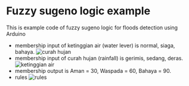 # Fuzzy sugeno logic example
This is example code of fuzzy sugeno logic for floods detection using Arduino 
- membership input of ketinggian air (water lever) is normal, siaga, bahaya. 
![curah hujan](https://user-images.githubusercontent.com/74083958/219870672-8ff96e33-044f-402e-9ad7-9aa32be7b37e.PNG)
- membership input of curah hujan (rainfall) is gerimis, sedang, deras.
![ketinggian air](https://user-images.githubusercontent.com/74083958/219870683-9f31fd75-4cbc-48dd-aac7-5f6a081bb043.PNG)
- membership output is Aman = 30, Waspada = 60, Bahaya = 90.
- rules
![rules](https://user-images.githubusercontent.com/74083958/219871077-e7e66dec-d0b4-4972-ad7c-fee8d44e7c3d.PNG)

